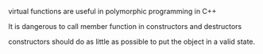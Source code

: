 virtual functions are useful in polymorphic programming in C++

It is dangerous to call member function in constructors and destructors

constructors should do as little as possible to put the object in a valid state.
